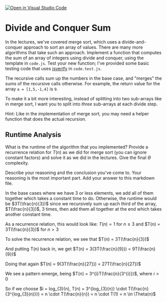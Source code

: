 [![Open in Visual Studio Code](https://classroom.github.com/assets/open-in-vscode-718a45dd9cf7e7f842a935f5ebbe5719a5e09af4491e668f4dbf3b35d5cca122.svg)](https://classroom.github.com/online_ide?assignment_repo_id=11860112&assignment_repo_type=AssignmentRepo)
# Divide and Conquer Sum

In the lectures, we've covered merge sort, which uses a divide-and-conquer
approach to sort an array of values. There are many more algorithms that take
such an approach. Implement a function that computes the sum of an array of
integers using divide and conquer, using the template in `code.js`. Test your
new function; I've provided some basic testing code that uses
[jsverify](https://jsverify.github.io/) in `code.test.js`.

The recursive calls sum up the numbers in the base case, and "merges" the sums
of the recursive calls otherwise. For example, the return value for the array `a
= [1,5,-1,4]` is `9`.

To make it a bit more interesting, instead of splitting into two sub-arrays like
in merge sort, I want you to split into *three* sub-arrays at each divide step.

Hint: Like in the implementation of merge sort, you may need a helper function
that does the actual recursion.

## Runtime Analysis

What is the runtime of the algorithm that you implemented? Provide a recurrence
relation for $T(n)$ as we did for merge sort (you can ignore constant factors)
and solve it as we did in the lectures. Give the final $\Theta$ complexity.

Describe your reasoning and the conclusion you've come to. Your reasoning is the
most important part. Add your answer to this markdown file.

In the base cases where we have 3 or less elements, we add all of them together which takes a constant time to do. Otherwise, the runtime would be $3T(\frac{n}{3})$ since we recursively sum up each third of the array, $T(\frac{n}{3})$, 3 times, then add them all together at the end which takes another constant time. 

As a recurrence relation, this would look like: 
$T(n) = 1$ for $n \leq 3$   and 
$T(n) = 3T(\frac{n}{3})$ for $n > 3$ 

To solve the recurrence relation, we see that 
$T(n) = 3T(\frac{n}{3})$ 

And putting T(n) back in, we get 
$T(n) = 3(3T(\frac{n}{9}))
      = 9T(\frac{n}{9})$

Doing that again
$T(n) = 9(3T(\frac{n}{27}))
      = 27T(\frac{n}{27})$

We see a pattern emerge, being 
$T(n) = 3^{i}T(\frac{n}{3^{i}})$, where $i > 0$ 

So if we choose $i = log_{3}(n), T(n) = 3^{log_{3}(n)} \cdot T(\frac{n}{3^{log_{3}(n)}}) = n \cdot T(\frac{n}{n}) = n \cdot T(1) = n \in \Theta(n)$